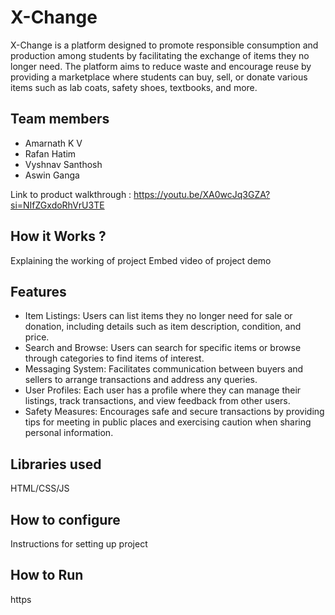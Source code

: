 # X-Change
X-Change is a platform designed to promote responsible consumption and production among students by facilitating the exchange of items they no longer need. The platform aims to reduce waste and encourage reuse by providing a marketplace where students can buy, sell, or donate various items such as lab coats, safety shoes, textbooks, and more.

## Team members
- Amarnath K V
- Rafan Hatim
- Vyshnav Santhosh
- Aswin Ganga

Link to product walkthrough : https://youtu.be/XA0wcJq3GZA?si=NIfZGxdoRhVrU3TE

## How it Works ?
Explaining the working of project
Embed video of project demo

## Features
- Item Listings: Users can list items they no longer need for sale or donation, including details such as item description, condition, and price.
- Search and Browse: Users can search for specific items or browse through categories to find items of interest.
- Messaging System: Facilitates communication between buyers and sellers to arrange transactions and address any queries.
- User Profiles: Each user has a profile where they can manage their listings, track transactions, and view feedback from other users.
- Safety Measures: Encourages safe and secure transactions by providing tips for meeting in public places and exercising caution when sharing personal information.

## Libraries used
HTML/CSS/JS

## How to configure
Instructions for setting up project

## How to Run
https
